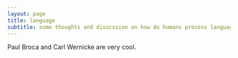 ```yaml
---
layout: page
title: language 
subtitle: some thoughts and disucssion on how do humans process language
---
```

Paul Broca and Carl Wernicke are very cool.